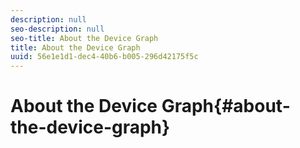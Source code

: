 ```yaml
---
description: null
seo-description: null
seo-title: About the Device Graph
title: About the Device Graph
uuid: 56e1e1d1-dec4-40b6-b005-296d42175f5c
---
```


# About the Device Graph{#about-the-device-graph}


